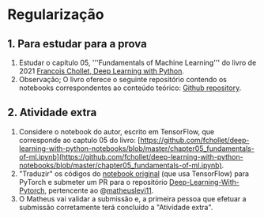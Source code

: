 # Regularização

## 1. Para estudar para a prova
1. Estudar o capítulo 05, '''Fundamentals of Machine Learning''' do livro de 2021 [Francois Chollet, Deep Learning with Python](https://www.amazon.com.br/Learning-Python-Second-Fran%C3%A7ois-Chollet/dp/1617296864/ref=sr_1_1?__mk_pt_BR=%C3%85M%C3%85%C5%BD%C3%95%C3%91&crid=1O15OQOEDCB4L&dib=eyJ2IjoiMSJ9.Dq96rZ3IJu-Vyh0XwN6VAdMbEzrxaSDCXvZChRFqY10wtrQ0iAGGft0UxRhHivS-oUaqtFy-HRBmxa0EbfgfE5z7IN3-TWCaTTx6KUCpDpqyrzfi20YfSy6wK45xrv_iZrIwo1_VB2P8I5Uus8RNmOAnsDGLo9jPQxp0fAD6CAHRQBFvSixx76rBWvObxjhy-w_w9xKel8btTQ27i-rscYlHDSWLmvZE7tnzuO69BSc.AgzbJhgqdlaj83-PwaOQvdD50w9Ow09jTJfiRBaJiv4&dib_tag=se&keywords=deep+learning+with+python+2021&qid=1743679811&s=books&sprefix=deep+learning+with+python+202%2Cstripbooks%2C155&sr=1-1&ufe=app_do%3Aamzn1.fos.6121c6c4-c969-43ae-92f7-cc248fc6181d).
1. Observação; O livro oferece o seguinte repositório contendo os notebooks correspondentes ao conteúdo teórico: [Github repository](https://github.com/fchollet/deep-learning-with-python-notebooks).

## 2. Atividade extra
1. Considere o notebook do autor, escrito em TensorFlow, que corresponde ao captulo 05 do livro: [https://github.com/fchollet/deep-learning-with-python-notebooks/blob/master/chapter05_fundamentals-of-ml.ipynb](https://github.com/fchollet/deep-learning-with-python-notebooks/blob/master/chapter05_fundamentals-of-ml.ipynb).
1. "Traduzir" os códigos do [notebook original](https://github.com/fchollet/deep-learning-with-python-notebooks/blob/master/chapter05_fundamentals-of-ml.ipynb) (que usa TensorFlow) para PyTorch e submeter um PR para o repositório [Deep-Learning-With-Pytorch](https://github.com/matheuslevi11/Deep-Learning-With-Pytorch), pertencente ao @[matheuslevi11](https://github.com/matheuslevi11).
1. O Matheus vai validar a submissão e, a primeira pessoa que efetuar a submissão corretamente terá concluído a "Atividade extra".